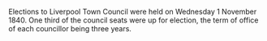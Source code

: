 Elections to Liverpool Town Council were held on Wednesday 1 November 1840. One third of the council seats were up for election, the term of office of each councillor being three years.
